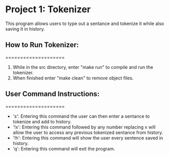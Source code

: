 Project 1: Tokenizer
====================
This program allows users to type out a sentance and tokenize it while also
saving it in history.

## How to Run Tokenizer:
====================
1. While in the src directory, enter "make run" to compile and run the
tokenizer.
2. When finished enter "make clean" to remove object files.

## User Command Instructions:
====================
* 's': Entering this command the user can then enter a sentance to
tokenize and add to history.
* '!x': Entering this command followed by any number replacing x will allow
the user to access any previous tokenized sentance from history.
* '!h': Entering this command will show the user every sentence saved in
history.
* 'q': Entering this command will exit the program.
